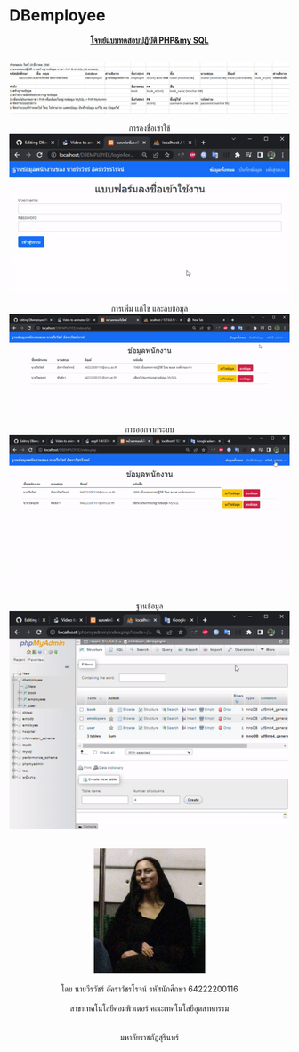 # DBemployee

<div id="header" align="center">
  <u><b>โจทย์แบบทดสอบปฏิบัติ PHP&amp;my SQL</b></u>

  <br><img src="/image for GITHUB README/1.PracticeTest.png"/></br>

  การลงชื่อเข้าใช้
  <br><img src="/image for GITHUB README/2.login.gif"/></br>

  การเพิ่ม แก้ไข และลบข้อมูล
  <br><img src="/image for GITHUB README/3.add-edit-delete form.gif"/></br>

  การออกจากระบบ
  <br><img src="/image for GITHUB README/4.logout.gif"/></br>

  ฐานข้อมูล
  <br><img src="/image for GITHUB README/5.database.gif"/></br>

  <br><img src="/image for GITHUB README/Mona Lisa on train.png" width="200"/></br>
  <br>โดย นายวีรวัชร์ อัคราวัชรโรจน์ รหัสนักศึกษา 64222200116</br>
<br>สาขาเทคโนโลยีคอมพิวเตอร์ คณะเทคโนโลยีอุตสาหกรรม</br></br>
<br>มหาลัยราชภัฏสุรินทร์</br>
</div>
